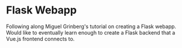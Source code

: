 # Flask Webapp

Following along Miguel Grinberg's tutorial on creating a Flask webapp.
Would like to eventually learn enough to create a Flask backend that a Vue.js frontend connects to.
